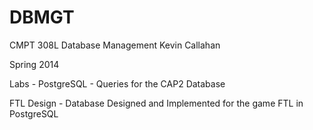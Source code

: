 DBMGT
=====

CMPT 308L Database Management Kevin Callahan

Spring 2014

Labs - PostgreSQL - Queries for the CAP2 Database

FTL Design - Database Designed and Implemented for the game FTL in PostgreSQL
